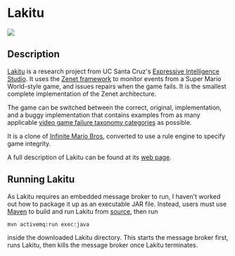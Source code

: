 Lakitu 
======
<img src="http://imgur.com/ixcsO.png" />

Description
-----------
[Lakitu](http://www.zenetproject.com/pages/lakitu) is a research project from UC Santa Cruz's [Expressive Intelligence Studio](http://eis-blog.ucsc.edu). It uses the [Zenet framework](http://www.zenetproject.com) to monitor events from a Super Mario World-style game, and issues repairs when the game fails. It is the smallest complete implementation of the Zenet architecture.

The game can be switched between the correct, original, implementation, and a buggy implementation that contains examples from as many applicable [video game failure taxonomy categories](http://www.zenetproject.com/pages/taxonomy) as possible.

It is a clone of [Infinite Mario Bros](http://www.mojang.com/notch/mario/), converted to use a rule engine to specify game integrity.

A full description of Lakitu can be found at its [web page](http://www.zenetproject.com/pages/lakitu).


Running Lakitu
--------------
As Lakitu requires an embedded message broker to run, I haven't worked out how to package it up as an executable JAR file. Instead, users must use [Maven](http://maven.apache.org) to build and run Lakitu from [source](http://github.com/Lewisham/Lakitu/), then run 

    mvn activemq:run exec:java

inside the downloaded Lakitu directory. This starts the message broker first, runs Lakitu, then kills the message broker once Lakitu terminates.